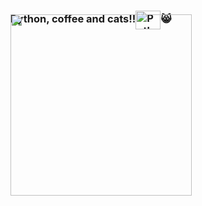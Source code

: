 ### Python, coffee and cats!!<img align="center" alt="Python" height="30" width="40" src="https://cdn.jsdelivr.net/gh/devicons/devicon/icons/python/python-original.svg">😸

<img align="auto" width="290px" style="margin-top:-40px" src="https://media.giphy.com/media/aNqEFrYVnsS52/giphy.gif">









